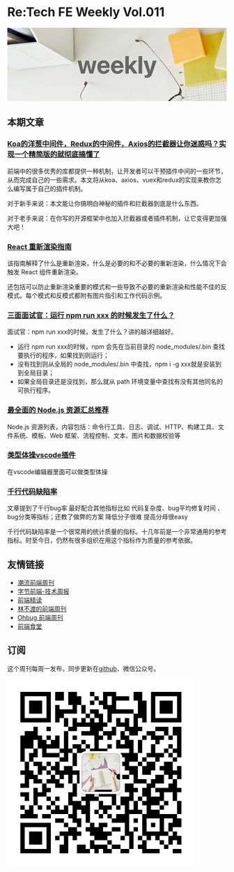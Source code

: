 # Re:Tech FE Weekly Vol.011

![](https://raw.githubusercontent.com/retech-fe/image-hosting/main/img/2022/08/08/11-10-04-9b39540aa9ffa2223c6198a222fb47a0-dcca450c-0118-4e49-b97a-d3c3b7571eb2-725b53.png)

## 本期文章

### [Koa的洋葱中间件，Redux的中间件，Axios的拦截器让你迷惑吗？实现一个精简版的就彻底搞懂了](https://juejin.cn/post/6844904039608500237)

前端中的很多优秀的库都提供一种机制，让开发者可以干预插件中间的一些环节，从而完成自己的一些需求。本文将从koa、axios、vuex和redux的实现来教你怎么编写属于自己的插件机制。

对于新手来说：本文能让你搞明白神秘的插件和拦截器到底是什么东西。

对于老手来说：在你写的开源框架中也加入拦截器或者插件机制，让它变得更加强大吧！


### [React 重新渲染指南](https://juejin.cn/post/7129670327725981732)

该指南解释了什么是重新渲染，什么是必要的和不必要的重新渲染，什么情况下会触发 React 组件重新渲染。

还包括可以防止重新渲染重要的模式和一些导致不必要的重新渲染和性能不佳的反模式。每个模式和反模式都附有图片指引和工作代码示例。


### [三面面试官：运行 npm run xxx 的时候发生了什么？](https://juejin.cn/post/7078924628525056007)

面试官：npm run xxx的时候，发生了什么？讲的越详细越好。

+ 运行 npm run xxx的时候，npm 会先在当前目录的 node_modules/.bin 查找要执行的程序，如果找到则运行；
+ 没有找到则从全局的 node_modules/.bin 中查找，npm i -g xxx就是安装到到全局目录；
+ 如果全局目录还是没找到，那么就从 path 环境变量中查找有没有其他同名的可执行程序。

### [最全面的 Node.js 资源汇总推荐](https://mp.weixin.qq.com/s?__biz=MzI0MzIyMDM5Ng==&mid=2649849070&idx=1&sn=ad31617f64397a596d5f5d9e93e94b81)

Node.js 资源列表，内容包括：命令行工具、日志、调试、HTTP、构建工具、文件系统、模板、Web 框架、流程控制、文本、图片和数据校验等

### [类型体操vscode插件](https://marketplace.visualstudio.com/items?itemName=YRM.type-challenges)

在vscode编辑器里面可以做类型体操


### [千行代码缺陷率](https://www.toutiao.com/article/6947614195840074254)

文章提到了千行bug率 最好配合其他指标比如 代码复杂度、bug平均修复时间 、bug分类等指标；还教了做弊的方案 降低分子很难 提高分母很easy

千行代码缺陷率是一个很常用的统计质量的指标。十几年前是一个非常通用的参考指标。时至今日，仍然有很多组织在用这个指标作为质量的参考依据。


## 友情链接

- [潮流前端周刊](https://github.com/tw93/weekly)
- [字节前端-技术周报](https://juejin.cn/user/4098589725834317)
- [前端精读](https://github.com/ascoders/weekly)
- [林不渡的前端周刊](https://fe-weekly.netlify.app/)
- [Ohbug 前端周刊](https://github.com/ohbug-org/weekly)
- [前端食堂](https://github.com/Geekhyt/weekly)

## 订阅

这个周刊每周一发布，同步更新在[github](https://github.com/retech-fe/weekly)、微信公众号。

![](https://raw.githubusercontent.com/retech-fe/image-hosting/main/img/2022/08/08/11-10-31-00dddeb5e5c7f41d76b8a886daf30c30-qrcode_for_gh_1ab4464eae79_430-173b0f.jpg)


